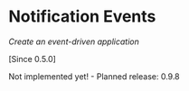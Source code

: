 # Notification Events

_Create an event-driven application_

[Since 0.5.0]

<i class="fa fa-wrench fa-2x" aria-hidden="true"></i> Not implemented yet! - Planned release: 0.9.8

<!--
https://github.com/auraphp/Aura.Signal
-->